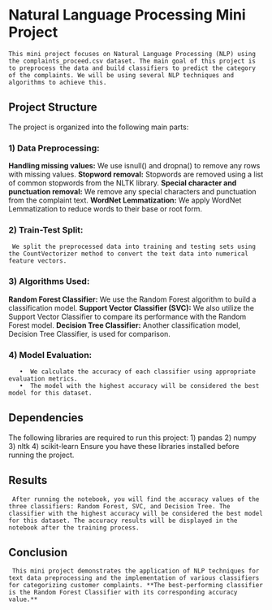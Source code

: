 # **Natural Language Processing Mini Project**

    This mini project focuses on Natural Language Processing (NLP) using the complaints_proceed.csv dataset. The main goal of this project is to preprocess the data and build classifiers to predict the category of the complaints. We will be using several NLP techniques and algorithms to achieve this.

## Project Structure

The project is organized into the following main parts:

### 1) Data Preprocessing:

**Handling missing values:** We use isnull() and dropna() to remove any rows with missing values.
**Stopword removal:** Stopwords are removed using a list of common stopwords from the NLTK library.
**Special character and punctuation removal:** We remove any special characters and punctuation from the complaint text.
**WordNet Lemmatization:** We apply WordNet Lemmatization to reduce words to their base or root form.

### 2) Train-Test Split:

     We split the preprocessed data into training and testing sets using the CountVectorizer method to convert the text data into numerical feature vectors.

### 3) Algorithms Used:

**Random Forest Classifier:** We use the Random Forest algorithm to build a classification model.
**Support Vector Classifier (SVC):** We also utilize the Support Vector Classifier to compare its performance with the Random Forest model.
**Decision Tree Classifier:** Another classification model, Decision Tree Classifier, is used for comparison.

### 4) Model Evaluation:

       •  We calculate the accuracy of each classifier using appropriate evaluation metrics.
       •  The model with the highest accuracy will be considered the best model for this dataset.
    
## Dependencies

The following libraries are required to run this project:
      1) pandas
      2) numpy
      3) nltk
      4) scikit-learn
Ensure you have these libraries installed before running the project.

## Results
     
     After running the notebook, you will find the accuracy values of the three classifiers: Random Forest, SVC, and Decision Tree. The classifier with the highest accuracy will be considered the best model for this dataset. The accuracy results will be displayed in the notebook after the training process.

## Conclusion

     This mini project demonstrates the application of NLP techniques for text data preprocessing and the implementation of various classifiers for categorizing customer complaints. **The best-performing classifier is the Random Forest Classifier with its corresponding accuracy value.**
